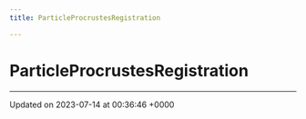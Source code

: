 ```yaml
---
title: ParticleProcrustesRegistration

---
```


# ParticleProcrustesRegistration





-------------------------------

Updated on 2023-07-14 at 00:36:46 +0000